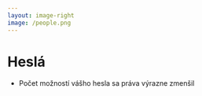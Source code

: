 ```yaml
---
layout: image-right
image: /people.png
---
```


# Heslá 

- Počet možností vášho hesla sa práva výrazne zmenšil